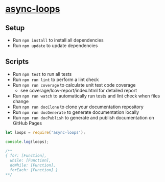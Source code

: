 # [async-loops](https://github.com/h2oboi89/async-loops)

## Setup
- Run `npm install` to install all dependencies
- Run `npm update` to update dependencies

## Scripts
- Run `npm test` to run all tests
- Run `npm run lint` to perform a lint check
- Run `npm run coverage` to calculate unit test code coverage
   - see coverage/lcov-report/index.html for detailed report
- Run `npm run watch` to automatically run tests and lint check when files change
- Run `npm run docClone` to clone your documentation repository
- Run `npm run docGenerate` to generate documentation locally
- Run `npm run docPublish` to generate and publish documentation on GitHub Pages

```js
let loops = require('async-loops');

console.log(loops);

/**
{ for: [Function],
  while: [Function],
  doWhile: [Function],
  forEach: [Function] }
**/
```

